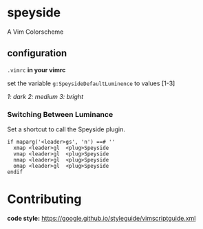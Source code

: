 # speyside
A Vim Colorscheme

## configuration

```.vimrc```
__in your vimrc__

set the variable `g:SpeysideDefaultLuminence` to values [1-3]

*1: dark*
*2: medium*
*3: bright*

### Switching Between Luminance

Set a shortcut to call the Speyside plugin.
```
if maparg('<leader>gs', 'n') ==# ''
  xmap <leader>gl  <plug>Speyside
  vmap <leader>gl  <plug>Speyside
  nmap <leader>gl  <plug>Speyside
  omap <leader>gl  <plug>Speyside
endif
```
# Contributing
**code style:** https://google.github.io/styleguide/vimscriptguide.xml
